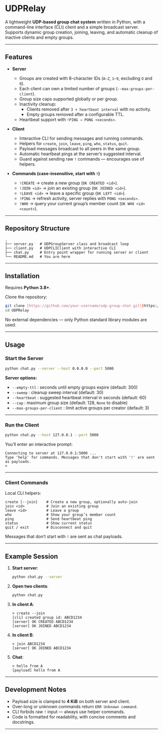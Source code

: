 # UDPRelay
A lightweight **UDP-based group chat system** written in Python, with a command-line interface (CLI) client and a simple broadcast server.  
Supports dynamic group creation, joining, leaving, and automatic cleanup of inactive clients and empty groups.

---

## Features

- **Server**
  - Groups are created with 8-character IDs (`A–Z`, `1–9`, excluding `O` and `0`).
  - Each client can own a limited number of groups (`--max-groups-per-client`).
  - Group size caps supported globally or per group.
  - Inactivity cleanup:
    - Clients removed after `3 × heartbeat interval` with no activity.
    - Empty groups removed after a configurable TTL.
  - Heartbeat support with `!PING → PONG <seconds>`.

- **Client**
  - Interactive CLI for sending messages and running commands.
  - Helpers for `create`, `join`, `leave`, `ping`, `who`, `status`, `quit`.
  - Payload messages broadcast to all peers in the same group.
  - Automatic heartbeat pings at the server’s suggested interval.
  - Guard against sending raw `!` commands — encourages use of helpers.

- **Commands (case-insensitive, start with `!`)**
  - `!CREATE` → create a new group (`OK CREATED <id>`).
  - `!JOIN <id>` → join an existing group (`OK JOINED <id>`).
  - `!LEAVE <id>` → leave a specific group (`OK LEFT <id>`).
  - `!PING` → refresh activity, server replies with `PONG <seconds>`.
  - `!WHO` → query your current group’s member count (`OK WHO <id> <count>`).

---

## Repository Structure

```
.
├── server.py   # UDPGroupServer class and broadcast loop
├── client.py   # UDPCLIClient with interactive CLI
├── chat.py     # Entry point wrapper for running server or client
└── README.md   # You are here
```

---

## Installation

Requires **Python 3.8+**.

Clone the repository:

```bash
git clone [https://github.com/your-username/udp-group-chat.git](https://github.com/plutusmaximus/UDPRelay.git)
cd UDPRelay
```

No external dependencies — only Python standard library modules are used.

---

## Usage

### Start the Server

```bash
python chat.py --server --host 0.0.0.0 --port 5000
```

**Server options:**

- `--empty-ttl` : seconds until empty groups expire (default: 300)
- `--sweep` : cleanup sweep interval (default: 30)
- `--heartbeat` : suggested heartbeat interval in seconds (default: 60)
- `--cap` : maximum group size (default: 128, `None` to disable)
- `--max-groups-per-client` : limit active groups per creator (default: 3)

---

### Run the Client

```bash
python chat.py --host 127.0.0.1 --port 5000
```

You’ll enter an interactive prompt:

```
Connecting to server at 127.0.0.1:5000 ...
Type 'help' for commands. Messages that don't start with '!' are sent as payloads.
> 
```

---

### Client Commands

Local CLI helpers:

```
create [--join]    # Create a new group, optionally auto-join
join <id>          # Join an existing group
leave <id>         # Leave a group
who                # Show your group’s member count
ping               # Send heartbeat ping
status             # Show current status
quit / exit        # Disconnect and quit
```

Messages that don’t start with `!` are sent as chat payloads.

---

## Example Session

1. **Start server**:
   ```bash
   python chat.py --server
   ```

2. **Open two clients**:
   ```bash
   python chat.py
   ```

3. **In client A**:
   ```
   > create --join
   [cli] created group id: ABCD1234
   [server] OK CREATED ABCD1234
   [server] OK JOINED ABCD1234
   ```

4. **In client B**:
   ```
   > join ABCD1234
   [server] OK JOINED ABCD1234
   ```

5. **Chat**:
   ```
   > hello from A
   [payload] hello from A
   ```

---

## Development Notes

- Payload size is clamped to **4 KiB** on both server and client.
- Over-long or unknown commands return `ERR Unknown command`.
- CLI forbids raw `!` input — always use helper commands.
- Code is formatted for readability, with concise comments and docstrings.

---
